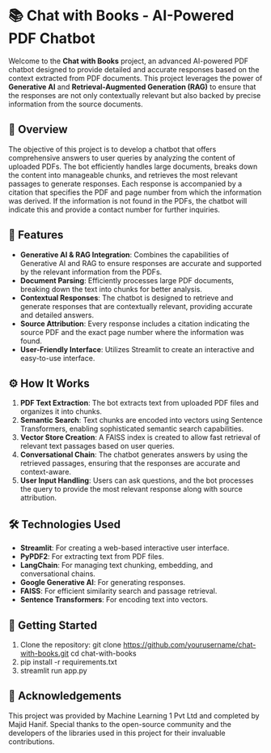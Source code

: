 # 📚 Chat with Books - AI-Powered PDF Chatbot

Welcome to the **Chat with Books** project, an advanced AI-powered PDF chatbot designed to provide detailed and accurate responses based on the context extracted from PDF documents. This project leverages the power of **Generative AI** and **Retrieval-Augmented Generation (RAG)** to ensure that the responses are not only contextually relevant but also backed by precise information from the source documents.

## 📝 Overview

The objective of this project is to develop a chatbot that offers comprehensive answers to user queries by analyzing the content of uploaded PDFs. The bot efficiently handles large documents, breaks down the content into manageable chunks, and retrieves the most relevant passages to generate responses. Each response is accompanied by a citation that specifies the PDF and page number from which the information was derived. If the information is not found in the PDFs, the chatbot will indicate this and provide a contact number for further inquiries.

## 🚀 Features

- **Generative AI & RAG Integration**: Combines the capabilities of Generative AI and RAG to ensure responses are accurate and supported by the relevant information from the PDFs.
- **Document Parsing**: Efficiently processes large PDF documents, breaking down the text into chunks for better analysis.
- **Contextual Responses**: The chatbot is designed to retrieve and generate responses that are contextually relevant, providing accurate and detailed answers.
- **Source Attribution**: Every response includes a citation indicating the source PDF and the exact page number where the information was found.
- **User-Friendly Interface**: Utilizes Streamlit to create an interactive and easy-to-use interface.

## ⚙️ How It Works

1. **PDF Text Extraction**: The bot extracts text from uploaded PDF files and organizes it into chunks.
2. **Semantic Search**: Text chunks are encoded into vectors using Sentence Transformers, enabling sophisticated semantic search capabilities.
3. **Vector Store Creation**: A FAISS index is created to allow fast retrieval of relevant text passages based on user queries.
4. **Conversational Chain**: The chatbot generates answers by using the retrieved passages, ensuring that the responses are accurate and context-aware.
5. **User Input Handling**: Users can ask questions, and the bot processes the query to provide the most relevant response along with source attribution.

## 🛠️ Technologies Used

- **Streamlit**: For creating a web-based interactive user interface.
- **PyPDF2**: For extracting text from PDF files.
- **LangChain**: For managing text chunking, embedding, and conversational chains.
- **Google Generative AI**: For generating responses.
- **FAISS**: For efficient similarity search and passage retrieval.
- **Sentence Transformers**: For encoding text into vectors.

## 🚀 Getting Started

1. Clone the repository:
   git clone https://github.com/yourusername/chat-with-books.git
   cd chat-with-books
2. pip install -r requirements.txt
3. streamlit run app.py
## 🙏 Acknowledgements
This project was provided by Machine Learning 1 Pvt Ltd and completed by Majid Hanif. Special thanks to the open-source community and the developers of the libraries used in this project for their invaluable contributions.

